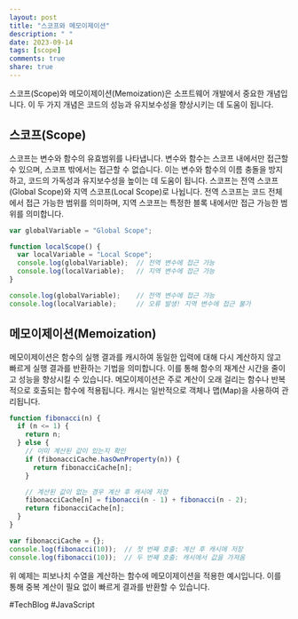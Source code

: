 ```yaml
---
layout: post
title: "스코프와 메모이제이션"
description: " "
date: 2023-09-14
tags: [scope]
comments: true
share: true
---
```


스코프(Scope)와 메모이제이션(Memoization)은 소프트웨어 개발에서 중요한 개념입니다. 이 두 가지 개념은 코드의 성능과 유지보수성을 향상시키는 데 도움이 됩니다.

## 스코프(Scope)

스코프는 변수와 함수의 유효범위를 나타냅니다. 변수와 함수는 스코프 내에서만 접근할 수 있으며, 스코프 밖에서는 접근할 수 없습니다. 이는 변수와 함수의 이름 충돌을 방지하고, 코드의 가독성과 유지보수성을 높이는 데 도움이 됩니다. 스코프는 전역 스코프(Global Scope)와 지역 스코프(Local Scope)로 나뉩니다. 전역 스코프는 코드 전체에서 접근 가능한 범위를 의미하며, 지역 스코프는 특정한 블록 내에서만 접근 가능한 범위를 의미합니다.

```javascript
var globalVariable = "Global Scope";

function localScope() {
  var localVariable = "Local Scope";
  console.log(globalVariable);  // 전역 변수에 접근 가능
  console.log(localVariable);   // 지역 변수에 접근 가능
}

console.log(globalVariable);    // 전역 변수에 접근 가능
console.log(localVariable);     // 오류 발생! 지역 변수에 접근 불가
```

## 메모이제이션(Memoization)

메모이제이션은 함수의 실행 결과를 캐시하여 동일한 입력에 대해 다시 계산하지 않고 빠르게 실행 결과를 반환하는 기법을 의미합니다. 이를 통해 함수의 재계산 시간을 줄이고 성능을 향상시킬 수 있습니다. 메모이제이션은 주로 계산이 오래 걸리는 함수나 반복적으로 호출되는 함수에 적용됩니다. 캐시는 일반적으로 객체나 맵(Map)을 사용하여 관리됩니다.

```javascript
function fibonacci(n) {
  if (n <= 1) {
    return n;
  } else {
    // 이미 계산된 값이 있는지 확인
    if (fibonacciCache.hasOwnProperty(n)) {
      return fibonacciCache[n];
    }

    // 계산된 값이 없는 경우 계산 후 캐시에 저장
    fibonacciCache[n] = fibonacci(n - 1) + fibonacci(n - 2);
    return fibonacciCache[n];
  }
}

var fibonacciCache = {};
console.log(fibonacci(10));  // 첫 번째 호출: 계산 후 캐시에 저장
console.log(fibonacci(10));  // 두 번째 호출: 캐시에서 값을 가져옴
```

위 예제는 피보나치 수열을 계산하는 함수에 메모이제이션을 적용한 예시입니다. 이를 통해 중복 계산이 필요 없이 빠르게 결과를 반환할 수 있습니다.

#TechBlog #JavaScript